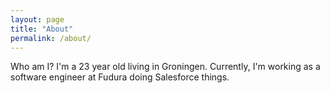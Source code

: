 ```yaml
---
layout: page
title: "About"
permalink: /about/
---
```


Who am I? I'm a 23 year old living in Groningen. Currently, I'm working as a software engineer at Fudura doing Salesforce things.
